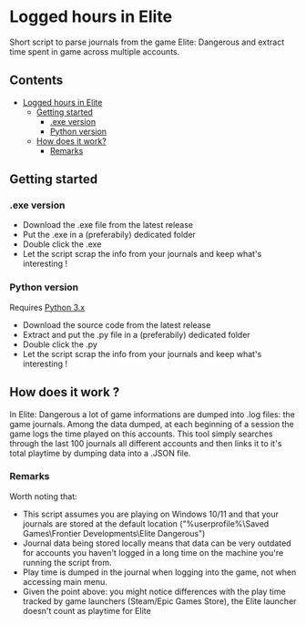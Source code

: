 # Logged hours in Elite
Short script to parse journals from the game Elite: Dangerous and extract time spent in game across multiple accounts.

## Contents

- [Logged hours in Elite](#logged-hours-in-elite)
    - [Getting started](#getting-started)
        - [.exe version](#exe-version)
        - [Python version](#python-version)
    - [How does it work?](#how-does-it-work-)
        - [Remarks](#remarks)

## Getting started

### .exe version

- Download the .exe file from the latest release
- Put the .exe in a (preferabily) dedicated folder
- Double click the .exe
- Let the script scrap the info from your journals and keep what's interesting !

### Python version

Requires [Python 3.x](https://www.python.org/downloads/)
- Download the source code from the latest release
- Extract and put the .py file in a (preferabily) dedicated folder
- Double click the .py
- Let the script scrap the info from your journals and keep what's interesting !

## How does it work ?
In Elite: Dangerous a lot of game informations are dumped into .log files: the game journals. Among the data dumped, at each beginning of a session the game logs the time played on this accounts. This tool simply searches through the last 100 journals all different accounts and then links it to it's total playtime by dumping data into a .JSON file.

### Remarks
Worth noting that: 
- This script assumes you are playing on Windows 10/11 and that your journals are stored at the default location ("%userprofile%\Saved Games\Frontier Developments\Elite Dangerous\")
- Journal data being stored locally means that data can be very outdated for accounts you haven't logged in a long time on the machine you're running the script from.
- Play time is dumped in the journal when logging into the game, not when accessing main menu.
- Given the point above: you might notice differences with the play time tracked by game launchers (Steam/Epic Games Store), the Elite launcher doesn't count as playtime for Elite